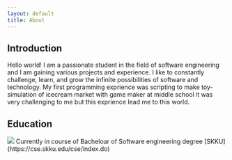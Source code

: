 ```yaml
---
layout: default
title: About
---
```

## Introduction
Hello world!
I am a passionate student in the field of software engineering and I am gaining various projects and experience. I like to constantly challenge, learn, and grow the infinite possibilities of software and technology.
My first programming exprience was scripting to make toy-simulation of icecream market with game maker at middle school it was very challenging to me but this exprience lead me to this world.


## Education
<img src="/images/skku.png" class="right" />
Currently in course of Bacheloar of Software engineering degree
[SKKU](https://cse.skku.edu/cse/index.do)
